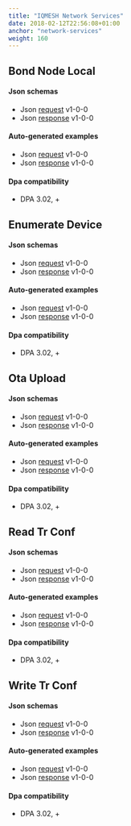 ```yaml
---
title: "IQMESH Network Services"
date: 2018-02-12T22:56:08+01:00
anchor: "network-services"
weight: 160
---
```

## Bond Node Local
#### Json schemas

- Json [request](https://apidocs.iqrfsdk.org/iqrf-gateway-daemon/json/#iqrf/iqmesh_BondNodeLocal-request-1-0-0.json) v1-0-0
- Json [response](https://apidocs.iqrfsdk.org/iqrf-gateway-daemon/json/#iqrf/iqmesh_BondNodeLocal-response-1-0-0.json) v1-0-0

#### Auto-generated examples

- Json [request](https://apidocs.iqrfsdk.org/iqrf-gateway-daemon/json/iqrf/agen-examples/iqmesh_BondNodeLocal-request-1-0-0-example.json) v1-0-0
- Json [response](https://apidocs.iqrfsdk.org/iqrf-gateway-daemon/json/iqrf/agen-examples/iqmesh_BondNodeLocal-response-1-0-0-example.json) v1-0-0

#### Dpa compatibility

- DPA 3.02, +

## Enumerate Device
#### Json schemas

- Json [request](https://apidocs.iqrfsdk.org/iqrf-gateway-daemon/json/#iqrf/iqmesh_EnumerateDevice-request-1-0-0.json) v1-0-0
- Json [response](https://apidocs.iqrfsdk.org/iqrf-gateway-daemon/json/#iqrf/iqmesh_EnumerateDevice-response-1-0-0.json) v1-0-0

#### Auto-generated examples

- Json [request](https://apidocs.iqrfsdk.org/iqrf-gateway-daemon/json/iqrf/agen-examples/iqmesh_EnumerateDevice-request-1-0-0-example.json) v1-0-0
- Json [response](https://apidocs.iqrfsdk.org/iqrf-gateway-daemon/json/iqrf/agen-examples/iqmesh_EnumerateDevice-response-1-0-0-example.json) v1-0-0

#### Dpa compatibility

- DPA 3.02, +

## Ota Upload
#### Json schemas

- Json [request](https://apidocs.iqrfsdk.org/iqrf-gateway-daemon/json/#iqrf/iqmesh_OtaUpload-request-1-0-0.json) v1-0-0
- Json [response](https://apidocs.iqrfsdk.org/iqrf-gateway-daemon/json/#iqrf/iqmesh_OtaUpload-response-1-0-0.json) v1-0-0

#### Auto-generated examples

- Json [request](https://apidocs.iqrfsdk.org/iqrf-gateway-daemon/json/iqrf/agen-examples/iqmesh_OtaUpload-request-1-0-0-example.json) v1-0-0
- Json [response](https://apidocs.iqrfsdk.org/iqrf-gateway-daemon/json/iqrf/agen-examples/iqmesh_OtaUpload-response-1-0-0-example.json) v1-0-0

#### Dpa compatibility

- DPA 3.02, +

## Read Tr Conf 
#### Json schemas

- Json [request](https://apidocs.iqrfsdk.org/iqrf-gateway-daemon/json/#iqrf/iqmesh_ReadTrConf-request-1-0-0.json) v1-0-0
- Json [response](https://apidocs.iqrfsdk.org/iqrf-gateway-daemon/json/#iqrf/iqmesh_ReadTrConf-response-1-0-0.json) v1-0-0

#### Auto-generated examples

- Json [request](https://apidocs.iqrfsdk.org/iqrf-gateway-daemon/json/iqrf/agen-examples/iqmesh_ReadTrConf-request-1-0-0-example.json) v1-0-0
- Json [response](https://apidocs.iqrfsdk.org/iqrf-gateway-daemon/json/iqrf/agen-examples/iqmesh_ReadTrConf-response-1-0-0-example.json) v1-0-0

#### Dpa compatibility

- DPA 3.02, +

## Write Tr Conf
#### Json schemas

- Json [request](https://apidocs.iqrfsdk.org/iqrf-gateway-daemon/json/#iqrf/iqmesh_WriteTrConf-request-1-0-0.json) v1-0-0
- Json [response](https://apidocs.iqrfsdk.org/iqrf-gateway-daemon/json/#iqrf/iqmesh_WriteTrConf-response-1-0-0.json) v1-0-0

#### Auto-generated examples

- Json [request](https://apidocs.iqrfsdk.org/iqrf-gateway-daemon/json/iqrf/agen-examples/iqmesh_WriteTrConf-request-1-0-0-example.json) v1-0-0
- Json [response](https://apidocs.iqrfsdk.org/iqrf-gateway-daemon/json/iqrf/agen-examples/iqmesh_WriteTrConf-response-1-0-0-example.json) v1-0-0

#### Dpa compatibility

- DPA 3.02, +
